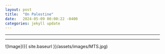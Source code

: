 ```yaml
---
layout: post
title:  "On Palestine"
date:   2024-05-09 00:00:22 -0400
categories: jekyll update
---
```





------------------------------------
------------------------------------



![Image]({{ site.baseurl }}/assets/images/MTS.jpg)